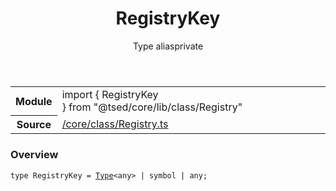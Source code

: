 
<header class="symbol-info-header"><h1 id="registrykey">RegistryKey</h1><label class="symbol-info-type-label type">Type alias</label><label class="api-type-label private" title="private">private</label></header>
<!-- summary -->
<section class="symbol-info"><table class="is-full-width"><tbody><tr><th>Module</th><td><div class="lang-typescript"><span class="token keyword">import</span> { RegistryKey }&nbsp;<span class="token keyword">from</span>&nbsp;<span class="token string">"@tsed/core/lib/class/Registry"</span></div></td></tr><tr><th>Source</th><td><a href="https://github.com/Romakita/ts-express-decorators/blob/v4.23.2/src//core/class/Registry.ts#L0-L0">/core/class/Registry.ts</a></td></tr></tbody></table></section>
<!-- overview -->


### Overview


<pre><code class="typescript-lang ">type RegistryKey = <a href="#api/core/type"><span class="token">Type</span></a><<span class="token keyword">any</span>> | symbol | <span class="token keyword">any</span><span class="token punctuation">;</span></code></pre>


<!-- Parameters -->

<!-- Description -->

<!-- Members -->

